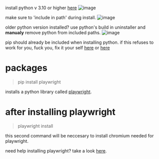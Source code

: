 install python v 3.10 or higher [here](https://www.python.org/downloads/)
![image](https://user-images.githubusercontent.com/72999487/237042754-40a92622-e75f-44c3-8339-7b4fd7f1e359.png)


make sure to 'include in path' during install.
![image](https://user-images.githubusercontent.com/72999487/237043041-167f1074-a44e-42e1-943c-77b310bb2441.png)

older python version installed? use python's build in uninstaller and **manualy** remove python from included paths.
![image](https://user-images.githubusercontent.com/72999487/237042123-45304b00-ddbe-460f-aec7-2e966344fc6d.png)


pip should already be included when installing python.
if this refuses to work for you, fuck you, fix it your self [here](https://pypi.org/project/pip/) or [here](https://builtin.com/software-engineering-perspectives/pip-command-not-found)
# packages
> pip install playwright

installs a python library called [playwright](https://playwright.dev/python/).
# after installing playwright
> playwright install

this second command will be neccesary to install chromium needed for playwright.

need help installing playwright?
take a look [here](https://playwright.dev/python/docs/intro).
